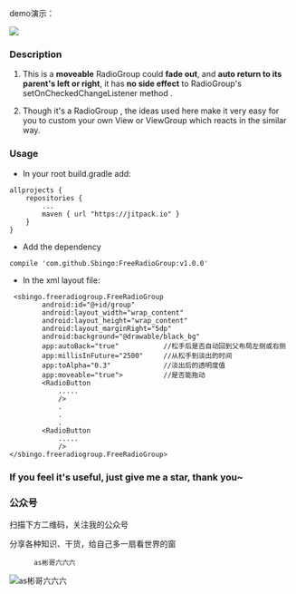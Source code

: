 demo演示：

![](https://github.com/Sbingo/FreeRadioGroup/raw/master/gif/FreeRadioGroup.gif) 

### Description

 1. This is a **moveable** RadioGroup could **fade out**, and **auto return to its parent's left or right**,   it has **no side effect** to RadioGroup's setOnCheckedChangeListener method .
 
 2. Though it's a RadioGroup , the ideas used here make it very easy for you to custom your own View or ViewGroup which reacts in the similar way.

### Usage

 

 - In your root build.gradle add:

```
allprojects {
	repositories {
		...
		maven { url "https://jitpack.io" }
	}
}
```

 - Add the dependency
```
compile 'com.github.Sbingo:FreeRadioGroup:v1.0.0'
```
 
 - In the xml layout file:
 
```
 <sbingo.freeradiogroup.FreeRadioGroup
        android:id="@+id/group"
        android:layout_width="wrap_content"
        android:layout_height="wrap_content"
        android:layout_marginRight="5dp"
        android:background="@drawable/black_bg"
        app:autoBack="true"           //松手后是否自动回到父布局左侧或右侧
        app:millisInFuture="2500"     //从松手到淡出的时间
        app:toAlpha="0.3"             //淡出后的透明度值
        app:moveable="true">          //是否能拖动
        <RadioButton
		    .....
            />
            .
            .
            .
        <RadioButton
		    .....
            />
</sbingo.freeradiogroup.FreeRadioGroup>

```

### If you feel it's useful, just give me a **star**, thank you~

### 公众号
扫描下方二维码，关注我的公众号 

分享各种知识、干货，给自己多一扇看世界的窗
    
          as彬哥六六六
![as彬哥六六六](https://s2.ax1x.com/2019/03/22/A8dPfA.jpg)
